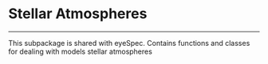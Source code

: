 # Stellar Atmospheres
---------------------

This subpackage is shared with eyeSpec. Contains functions and classes for dealing with models stellar atmospheres
